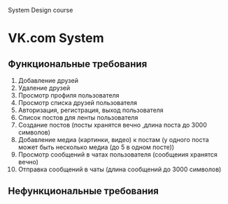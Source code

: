 System Design course

# VK.com System

## Функциональные требования

1. Добавление друзей
2. Удаление друзей
3. Просмотр профиля пользователя
4. Просмотр списка друзей пользователя
5. Авторизация, регистрация, выход пользователя
6. Список постов для ленты пользователя
7. Создание постов (посты хранятся вечно ,длина поста до 3000 символов) 
8. Добавление медиа (картинки, видео) к постам (у одного поста может быть несколько медиа (до 5 в одном посте))
9. Просмотр сообщений в чатах пользователя (сообщеиия хранятся вечно)
10. Отправка сообщений в чаты (длина сообщений до 3000 символов) 


## Нефункциональные требования
